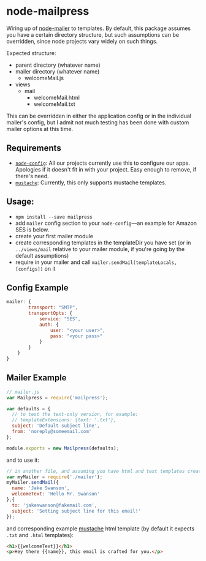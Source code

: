 node-mailpress
==============

Wiring up of [node-mailer](https://github.com/andris9/Nodemailer) to templates. By default, this package assumes you have a certain directory structure, but such assumptions can be overridden, since node projects vary widely on such things.

Expected structure:
- parent directory (whatever name)
 - mailer directory (whatever name)
     - welcomeMail.js
 - views
     - mail
         - welcomeMail.html
         - welcomeMail.txt

This can be overridden in either the application config or in the individual mailer's config, but I admit not much testing has been done with custom mailer options at this time.

## Requirements

 - [`node-config`](https://github.com/lorenwest/node-config): All our projects currently use this to configure our apps. Apologies if it doesn't fit in with your project. Easy enough to remove, if there's need.
 - [`mustache`](http://mustache.github.io/): Currently, this only supports mustache templates. 

## Usage:

- `npm install --save mailpress`
- add `mailer` config section to your `node-config`—an example for Amazon SES is below.
- create your first mailer module
- create corresponding templates in the templateDir you have set (or in `../views/mail` relative to your mailer module, if you're going by the default assumptions)
- require in your mailer and call `mailer.sendMail(templateLocals, [configs])` on it

## Config Example

```javascript
mailer: {
        transport: "SMTP",
        transportOpts: {
            service: "SES",
            auth: {
                user: "<your user>",
                pass: "<your pass>"
            }
        }
    }
}
```

## Mailer Example

```javascript
// mailer.js
var Mailpress = require('mailpress');

var defaults = {
  // to test the text-only version, for example:
  // templateExtensions: {text: '.txt'},
  subject: 'Default subject line',
  from: 'noreply@someemail.com'
};

module.exports = new Mailpress(defaults);
```
and to use it:
```javascript
// in another file, and assuming you have html and text templates created
var myMailer = require('./mailer');
myMailer.sendMail({
  name: 'Jake Swanson', 
  welcomeText: 'Hello Mr. Swanson'
},{
  to: 'jakeswanson@fakemail.com',
  subject: 'Setting subject line for this email!'
});
```

and corresponding example [mustache](http://mustache.github.io/) html template (by default it expects `.txt` and `.html` templates):
```html
<h1>{{welcomeText}}</h1>
<p>Hey there {{name}}, this email is crafted for you.</p>
```
